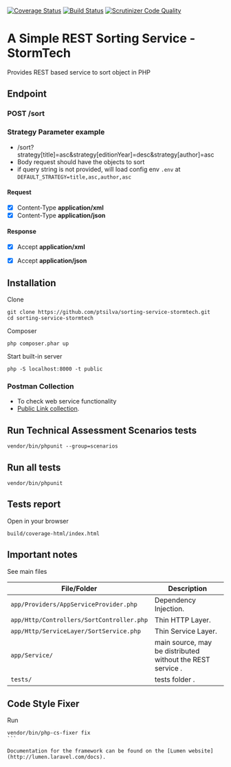 [![Coverage Status](https://coveralls.io/repos/github/ptsilva/sorting-service-stormtech/badge.svg?branch=master)](https://coveralls.io/github/ptsilva/sorting-service-stormtech?branch=master)
[![Build Status](https://travis-ci.org/ptsilva/sorting-service-stormtech.svg?branch=master)](https://travis-ci.org/ptsilva/sorting-service-stormtech)
[![Scrutinizer Code Quality](https://scrutinizer-ci.com/g/ptsilva/sorting-service-stormtech/badges/quality-score.png?b=master)](https://scrutinizer-ci.com/g/ptsilva/sorting-service-stormtech/?branch=master)
# A Simple REST Sorting Service - StormTech
Provides REST based service to sort object in PHP
## Endpoint
### POST /sort

### Strategy Parameter example
  - /sort?strategy[title]=asc&strategy[editionYear]=desc&strategy[author]=asc
  - Body request should have the objects to sort
  - if query string is not provided, will load config env ```.env``` at ```DEFAULT_STRATEGY=title,asc,author,asc```
  
#### Request
  - [x] Content-Type **application/xml**
  - [x] Content-Type **application/json**
  
#### Response
  - [x] Accept **application/xml**
  - [x] Accept **application/json**


## Installation
Clone
```
git clone https://github.com/ptsilva/sorting-service-stormtech.git
cd sorting-service-stormtech
```
Composer
```
php composer.phar up
```
Start built-in server
```
php -S localhost:8000 -t public
```
### Postman Collection
  - To check web service functionality
  - [Public Link collection](https://www.getpostman.com/collections/d021a4493394c05271b5).
  
## Run Technical Assessment Scenarios tests
```
vendor/bin/phpunit --group=scenarios
```
## Run all tests
```
vendor/bin/phpunit
```
## Tests report
Open in your browser
```
build/coverage-html/index.html
```
## Important notes
 See main files
 
| File/Folder | Description |
| ------ | ----------- |
| ```app/Providers/AppServiceProvider.php```   | Dependency Injection. |
| ```app/Http/Controllers/SortController.php```   | Thin HTTP Layer. |
| ```app/Http/ServiceLayer/SortService.php``` | Thin Service Layer. |
| ```app/Service/```    | main source, may be distributed without the REST service . |
| ```tests/```    | tests folder . |

## Code Style Fixer
Run
````
vendor/bin/php-cs-fixer fix
```
 
Documentation for the framework can be found on the [Lumen website](http://lumen.laravel.com/docs).
